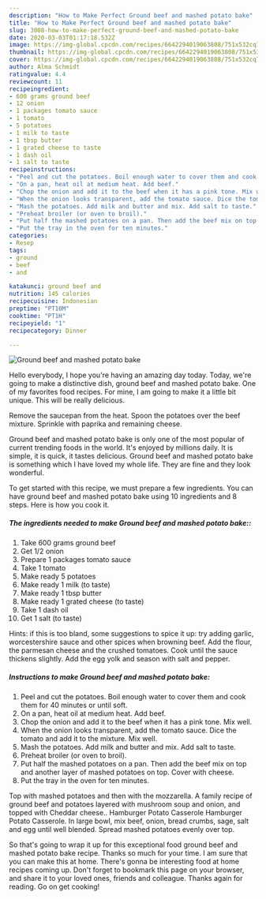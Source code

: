 ```yaml
---
description: "How to Make Perfect Ground beef and mashed potato bake"
title: "How to Make Perfect Ground beef and mashed potato bake"
slug: 3008-how-to-make-perfect-ground-beef-and-mashed-potato-bake
date: 2020-03-03T01:17:18.532Z
image: https://img-global.cpcdn.com/recipes/6642294019063808/751x532cq70/ground-beef-and-mashed-potato-bake-recipe-main-photo.jpg
thumbnail: https://img-global.cpcdn.com/recipes/6642294019063808/751x532cq70/ground-beef-and-mashed-potato-bake-recipe-main-photo.jpg
cover: https://img-global.cpcdn.com/recipes/6642294019063808/751x532cq70/ground-beef-and-mashed-potato-bake-recipe-main-photo.jpg
author: Alma Schmidt
ratingvalue: 4.4
reviewcount: 11
recipeingredient:
- 600 grams ground beef
- 12 onion
- 1 packages tomato sauce
- 1 tomato
- 5 potatoes
- 1 milk to taste
- 1 tbsp butter
- 1 grated cheese to taste
- 1 dash oil
- 1 salt to taste
recipeinstructions:
- "Peel and cut the potatoes. Boil enough water to cover them and cook them for 40 minutes or until soft."
- "On a pan, heat oil at medium heat. Add beef."
- "Chop the onion and add it to the beef when it has a pink tone. Mix well."
- "When the onion looks transparent, add the tomato sauce. Dice the tomato and add it to the mixture. Mix well."
- "Mash the potatoes. Add milk and butter and mix. Add salt to taste."
- "Preheat broiler (or oven to broil)."
- "Put half the mashed potatoes on a pan. Then add the beef mix on top and another layer of mashed potatoes on top. Cover with cheese."
- "Put the tray in the oven for ten minutes."
categories:
- Resep
tags:
- ground
- beef
- and

katakunci: ground beef and
nutrition: 145 calories
recipecuisine: Indonesian
preptime: "PT10M"
cooktime: "PT1H"
recipeyield: "1"
recipecategory: Dinner

---
```



![Ground beef and mashed potato bake](https://img-global.cpcdn.com/recipes/6642294019063808/751x532cq70/ground-beef-and-mashed-potato-bake-recipe-main-photo.jpg)

Hello everybody, I hope you're having an amazing day today. Today, we're going to make a distinctive dish, ground beef and mashed potato bake. One of my favorites food recipes. For mine, I am going to make it a little bit unique. This will be really delicious.

Remove the saucepan from the heat. Spoon the potatoes over the beef mixture. Sprinkle with paprika and remaining cheese.

Ground beef and mashed potato bake is only one of the most popular of current trending foods in the world. It's enjoyed by millions daily. It is simple, it is quick, it tastes delicious. Ground beef and mashed potato bake is something which I have loved my whole life. They are fine and they look wonderful.


To get started with this recipe, we must prepare a few ingredients. You can have ground beef and mashed potato bake using 10 ingredients and 8 steps. Here is how you cook it.

##### The ingredients needed to make Ground beef and mashed potato bake::

1. Take 600 grams ground beef
1. Get 1/2 onion
1. Prepare 1 packages tomato sauce
1. Take 1 tomato
1. Make ready 5 potatoes
1. Make ready 1 milk (to taste)
1. Make ready 1 tbsp butter
1. Make ready 1 grated cheese (to taste)
1. Take 1 dash oil
1. Get 1 salt (to taste)


Hints: if this is too bland, some suggestions to spice it up: try adding garlic, worcestershire sauce and other spices when browning beef. Add the flour, the parmesan cheese and the crushed tomatoes. Cook until the sauce thickens slightly. Add the egg yolk and season with salt and pepper. 

##### Instructions to make Ground beef and mashed potato bake:

1. Peel and cut the potatoes. Boil enough water to cover them and cook them for 40 minutes or until soft.
1. On a pan, heat oil at medium heat. Add beef.
1. Chop the onion and add it to the beef when it has a pink tone. Mix well.
1. When the onion looks transparent, add the tomato sauce. Dice the tomato and add it to the mixture. Mix well.
1. Mash the potatoes. Add milk and butter and mix. Add salt to taste.
1. Preheat broiler (or oven to broil).
1. Put half the mashed potatoes on a pan. Then add the beef mix on top and another layer of mashed potatoes on top. Cover with cheese.
1. Put the tray in the oven for ten minutes.


Top with mashed potatoes and then with the mozzarella. A family recipe of ground beef and potatoes layered with mushroom soup and onion, and topped with Cheddar cheese.. Hamburger Potato Casserole Hamburger Potato Casserole. In large bowl, mix beef, onion, bread crumbs, sage, salt and egg until well blended. Spread mashed potatoes evenly over top. 

So that's going to wrap it up for this exceptional food ground beef and mashed potato bake recipe. Thanks so much for your time. I am sure that you can make this at home. There's gonna be interesting food at home recipes coming up. Don't forget to bookmark this page on your browser, and share it to your loved ones, friends and colleague. Thanks again for reading. Go on get cooking!
